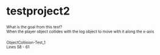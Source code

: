 # testproject2
<font size="1">What is the goal from this test?</font><br />
<font size="1">When the player object collides with the log object to move with it along the x-axis</font><br />
<br />
<font size="1">ObjectCollision-Test_1</font><br />
<font size="1">Lines 58 - 61</font>

